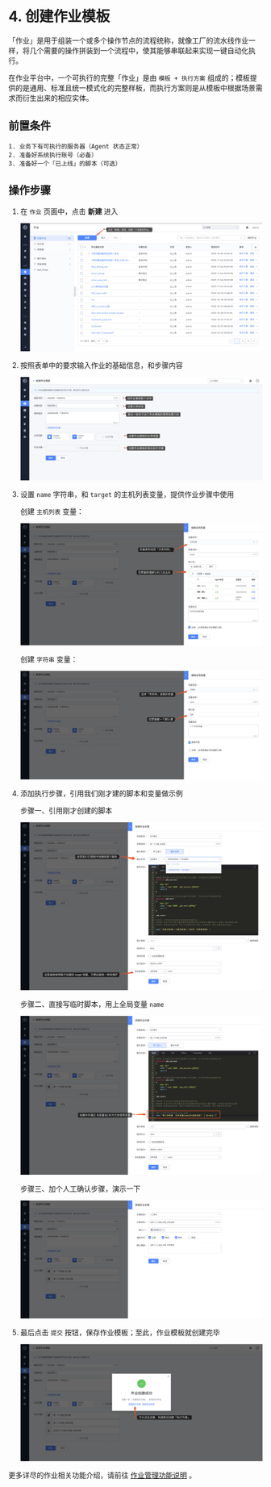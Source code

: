 # 4. 创建作业模板

「作业」是用于组装一个或多个操作节点的流程统称，就像工厂的流水线作业一样，将几个需要的操作拼装到一个流程中，使其能够串联起来实现一键自动化执行。

在作业平台中，一个可执行的完整「作业」是由 `模板 + 执行方案` 组成的；模板提供的是通用、标准且统一模式化的完整样板，而执行方案则是从模板中根据场景需求而衍生出来的相应实体。

## 前置条件

```
1. 业务下有可执行的服务器（Agent 状态正常）
2. 准备好系统执行账号（必备）
3. 准备好一个「已上线」的脚本（可选）
```

## 操作步骤

1. 在 `作业` 页面中，点击 **新建** 进入

   ![image-20201104205455285](media/image-20201104205455285.png)

2. 按照表单中的要求输入作业的基础信息，和步骤内容

   ![image-20200407170537403](media/image-20200407170537403.png)

3. 设置 `name` 字符串，和 `target` 的主机列表变量，提供作业步骤中使用

   创建 `主机列表` 变量：

   ![image-20200407170400057](media/image-20200407170400057.png)

   创建 `字符串` 变量：

   ![image-20200407170918316](media/image-20200407170918316.png)

4. 添加执行步骤，引用我们刚才建的脚本和变量做示例

   步骤一、引用刚才创建的脚本

   ![image-20200407164025258](media/image-20200407164025258.png)

   步骤二、直接写临时脚本，用上全局变量 `name`

   ![image-20200407171444377](media/image-20200407171444377.png)

   步骤三、加个人工确认步骤，演示一下

   ![image-20200407171536319](media/image-20200407171536319.png)

5. 最后点击 `提交` 按钮，保存作业模板；至此，作业模板就创建完毕

   ![image-20200407171643379](media/image-20200407171643379.png)

更多详尽的作业相关功能介绍，请前往 [作业管理功能说明](../Features/Jobs.md) 。